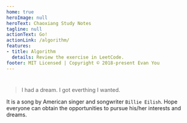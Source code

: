 ```yaml
---
home: true
heroImage: null
heroText: Chaoxiang Study Notes
tagline: null
actionText: Go!
actionLink: /algorithm/
features:
- title: Algorithm
  details: Review the exercise in LeetCode.
footer: MIT Licensed | Copyright © 2018-present Evan You
---
```

# 

> I had a dream. I got everthing I wanted.

It is a song by American singer and songwriter `Billie Eilish`. Hope everyone can obtain the opportunities to pursue his/her interests and dreams.